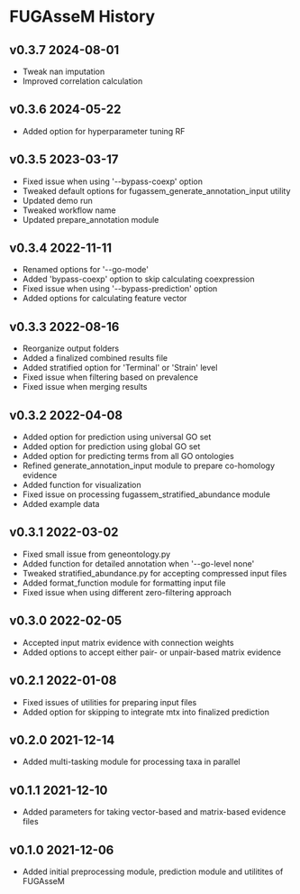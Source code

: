 
# FUGAsseM History #


## v0.3.7 2024-08-01 ##
* Tweak nan imputation 
* Improved correlation calculation

## v0.3.6 2024-05-22 ##
* Added option for hyperparameter tuning RF

## v0.3.5 2023-03-17 ##
* Fixed issue when using '--bypass-coexp' option
* Tweaked default options for fugassem_generate_annotation_input utility
* Updated demo run
* Tweaked workflow name
* Updated prepare_annotation module

## v0.3.4 2022-11-11 ##
* Renamed options for '--go-mode'
* Added 'bypass-coexp' option to skip calculating coexpression
* Fixed issue when using '--bypass-prediction' option
* Added options for calculating feature vector

## v0.3.3 2022-08-16 ##
* Reorganize output folders
* Added a finalized combined results file
* Added stratified option for 'Terminal' or 'Strain' level
* Fixed issue when filtering based on prevalence
* Fixed issue when merging results

## v0.3.2 2022-04-08 ##
* Added option for prediction using universal GO set 
* Added option for prediction using global GO set
* Added option for predicting terms from all GO ontologies
* Refined generate_annotation_input module to prepare co-homology evidence 
* Added function for visualization
* Fixed issue on processing fugassem_stratified_abundance module
* Added example data

## v0.3.1 2022-03-02 ##
* Fixed small issue from geneontology.py
* Added function for detailed annotation when '--go-level none'
* Tweaked stratified_abundance.py for accepting compressed input files
* Added format_function module for formatting input file
* Fixed issue when using different zero-filtering approach

## v0.3.0 2022-02-05 ##
* Accepted input matrix evidence with connection weights
* Added options to accept either pair- or unpair-based matrix evidence

## v0.2.1 2022-01-08 ##
* Fixed issues of utilities for preparing input files
* Added option for skipping to integrate mtx into finalized prediction 

## v0.2.0 2021-12-14 ##
* Added multi-tasking module for processing taxa in parallel

## v0.1.1 2021-12-10 ##
* Added parameters for taking vector-based and matrix-based evidence files

## v0.1.0 2021-12-06 ##
* Added initial preprocessing module, prediction module and utilitites of FUGAsseM
